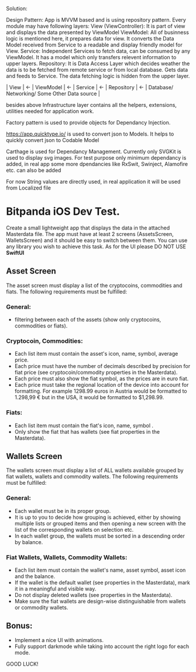 Solution:

Design Pattern: App is MVVM based and is using repository pattern. Every module may have following layers:
View (ViewController): It is part of view and displays the data presented by ViewModel
ViewModel: All of businness logic is mentioned here, it prepares data for view. It converts the Data Model received from Service to a readable and display friendly model for View.
Service: Independent Services to fetch data, can be consumed by any ViewModel. It has a model which only transfers relevent information to upper layers.
Repository: It is Data Access Layer which decides weather the data is to be fetched from remote service or from local database. Gets data and feeds to Service. The data fetching logic is hidden from the upper layer.

| View | <- | ViewModel | <- | Service | <- | Repository | <- | Database/ Networking/ Some Other Data source |

besides above Infrastructure layer contains all the helpers, extensions, utilities needed for application work.

Factory pattern is used to provide objects for Dependancy Injection.

https://app.quicktype.io/ is used to convert json to Models. It helps to quickly convert json to Codable Model

Carthage is used for Dependancy Management. Currently only SVGKit is used to display svg images. For test purpose only minimum dependancy is added, in real app some more dpendancies like RxSwit, Swinject, Alamofire etc. can also be added

For now String values are directly used, in real application it will be used from Localized file

# Bitpanda iOS Dev Test.

Create a small lightweight app that displays the data in the attached Masterdata file. The app must have at least 2 screens (AssetsScreen, WalletsScreen) and it should be easy to switch between them.
You can use any library you wish to achieve this task. As for the UI please DO NOT USE __SwiftUI__ 

## Asset Screen

The asset screen must display a list of the cryptocoins, commodities and fiats. The following requirements must be fulfilled:

### General:

- filtering between each of the assets (show only cryptocoins, commodities or fiats).

### Cryptocoin, Commodities:

- Each list item must contain the asset's icon, name, symbol, average price. 
- Each price must have the number of decimals described by precision for fiat price (see cryptocoin/commodity properties in the Masterdata).
- Each price must also show the fiat symbol, as the prices are in euro fiat.
- Each price must take the regional location of the device into account for formatting. For example 1298.99 euros in Austria would be formatted to 1.298,99 € but in the USA, it would be formatted to $1,298.99.

### Fiats:

- Each list item must contain the fiat's icon, name, symbol .
- Only show the fiat that has wallets (see fiat properties in the Masterdata).

## Wallets Screen

The wallets screen must display a list of ALL wallets available grouped by fiat wallets, wallets and commodity wallets. The following requirements must be fulfilled:

### General:

- Each wallet must be in its proper group.
- It is up to you to decide how grouping is achieved, either by showing multiple lists or grouped items and then opening a new screen with the list of the corresponding wallets on selection etc.
- In each wallet group, the wallets must be sorted in a descending order by balance.

### Fiat Wallets, Wallets, Commodity Wallets:

- Each list item must contain the wallet's name, asset symbol, asset icon and the balance.
- If the wallet is the default wallet (see properties in the Masterdata), mark it in a meaningful and visible way.
- Do not display deleted wallets (see properties in the Masterdata).
- Make sure the fiat wallets are design-wise distinguishable from wallets or commodity wallets. 


## Bonus:
- Implement a nice UI with animations.
- Fully support darkmode while taking into account the right logo for each mode.


GOOD LUCK!

